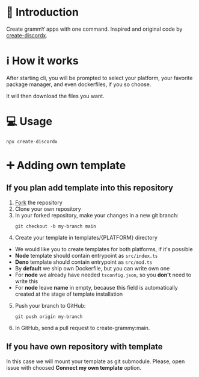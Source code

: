 # 📖 Introduction

Create grammY apps with one command. Inspired and original code by [create-discordx](https://github.com/oceanroleplay/discord.ts/tree/main/packages/create-discordx).

  
# ℹ How it works

After starting cli, you will be prompted to select your platform, your favorite package manager, and even dockerfiles, if you so choose.

It will then download the files you want.

# 💻 Usage

```
npx create-discordx
```

# ➕ Adding own template

## If you plan add template into this repository


1. [Fork](https://github.com/grammy/create-grammy/fork) the repository 
2. Clone your own repository
3. In your forked repository, make your changes in a new git branch:
   ```shell
   git checkout -b my-branch main
   ```
4. Create your template in templates/{PLATFORM} directory

  - We would like you to create templates for both platforms, if it's possible
  - **Node** template should contain entrypoint as `src/index.ts`
  - **Deno** template should contain entrypoint as `src/mod.ts`
  - By **default** we ship own Dockerfile, but you can write own one
  - For **node** we already have needed `tsconfig.json`, so you **don't** need to write this
  - For **node** leave **name** in empty, because this field is automatically created at the stage of template installation

5. Push your branch to GitHub:
   ```shell
   git push origin my-branch
   ```
  
6. In GitHub, send a pull request to create-grammy:main.


## If you have own repository with template

In this case we will mount your template as git submodule. Please, open issue with choosed **Connect my own template** option.
